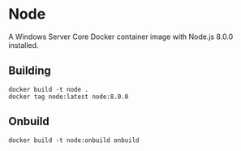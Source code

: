 # Node

A Windows Server Core Docker container image with Node.js 8.0.0 installed.

## Building

```
docker build -t node .
docker tag node:latest node:8.0.0
```

## Onbuild

```
docker build -t node:onbuild onbuild
```
